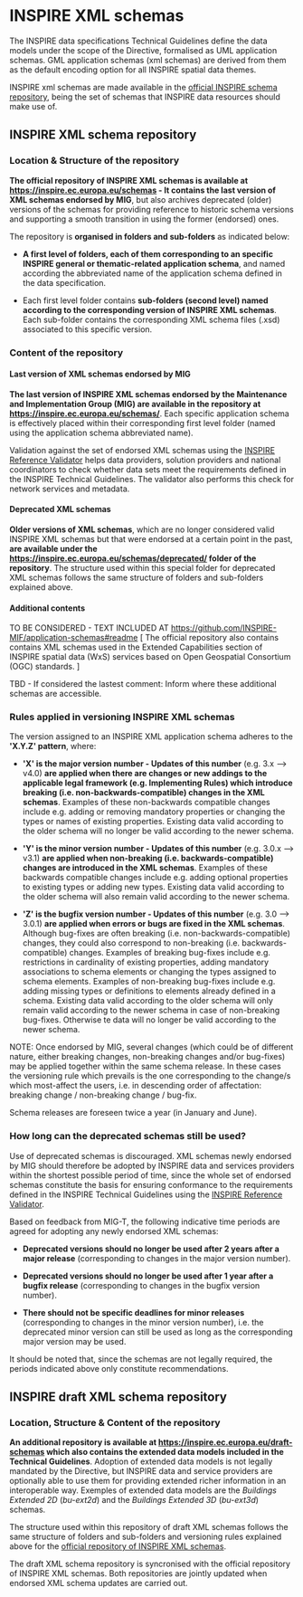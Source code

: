 # INSPIRE XML schemas

The INSPIRE data specifications Technical Guidelines define the data models under the scope of the Directive, formalised as UML application schemas. GML application schemas (xml schemas) are derived from them as the default encoding option for all INSPIRE spatial data themes. 

INSPIRE xml schemas are made available in the [official INSPIRE schema repository](https://inspire.ec.europa.eu/schemas), being the set of schemas that INSPIRE data resources should make use of.

## INSPIRE XML schema repository

### Location & Structure of the repository

**The official repository of INSPIRE XML schemas is available at https://inspire.ec.europa.eu/schemas - It contains the last version of XML schemas endorsed by MIG**, but also archives deprecated (older) versions of the schemas for providing reference to historic schema versions and supporting a smooth transition in using the former (endorsed) ones.

The repository is **organised in folders and sub-folders** as indicated below:

* **A first level of folders, each of them corresponding to an specific INSPIRE general or thematic-related application schema**, and named according the abbreviated name of the application schema defined in the data specification.

* Each first level folder contains **sub-folders (second level) named according to the corresponding version of INSPIRE XML schemas**. Each sub-folder contains the corresponding XML schema files (.xsd) associated to this specific version.

### Content of the repository 

#### Last version of XML schemas endorsed by MIG
**The last version of INSPIRE XML schemas endorsed by the Maintenance and Implementation Group (MIG) are available in the repository at https://inspire.ec.europa.eu/schemas/**. Each specific application schema is effectively placed within their corresponding first level folder (named using the application schema abbreviated name). 

Validation against the set of endorsed XML schemas using the [INSPIRE Reference Validator](https://inspire.ec.europa.eu/validator) helps data providers, solution providers and national coordinators to check whether data sets meet the requirements defined in the INSPIRE Technical Guidelines. The validator also performs this check for network services and metadata.

#### Deprecated XML schemas
**Older versions of XML schemas**, which are no longer considered valid INSPIRE XML schemas but that were endorsed at a certain point in the past, **are available under the https://inspire.ec.europa.eu/schemas/deprecated/ folder of the repository**. The structure used within this special folder for deprecated XML schemas follows the same structure of folders and sub-folders explained above.

#### Additional contents
TO BE CONSIDERED - TEXT INCLUDED AT https://github.com/INSPIRE-MIF/application-schemas#readme [
The official repository also contains contains XML schemas used in the Extended Capabilities section of INSPIRE spatial data (WxS) services based on Open Geospatial Consortium (OGC) standards. ]

TBD - If considered the lastest comment: Inform where these additional schemas are accessible.

### Rules applied in versioning INSPIRE XML schemas
The version assigned to an INSPIRE XML application schema adheres to the **'X.Y.Z' pattern**, where:

* **'X' is the major version number - Updates of this number** (e.g. 3.x --> v4.0) **are applied when there are changes or new addings to the applicable legal framework (e.g. Implementing Rules) which introduce breaking (i.e. non-backwards-compatible) changes in the XML schemas**. Examples of these non-backwards compatible changes include e.g. adding or removing mandatory properties or changing the types or names of existing properties. Existing data valid according to the older schema will no longer be valid according to the newer schema.

* **'Y' is the minor version number - Updates of this number** (e.g. 3.0.x --> v3.1) **are applied when non-breaking (i.e. backwards-compatible) changes are introduced in the XML schemas**. Examples of these backwards compatible changes include e.g. adding optional properties to existing types or adding new types. Existing data valid according to the older schema will also remain valid according to the newer schema.

* **'Z' is the bugfix version number - Updates of this number** (e.g. 3.0 --> 3.0.1) **are applied when errors or bugs are fixed in the XML schemas**. Although bug-fixes are often breaking (i.e. non-backwards-compatible) changes, they could also correspond to non-breaking (i.e. backwards-compatible) changes. Examples of breaking bug-fixes include e.g. restrictions in cardinality of existing properties, adding mandatory associations to schema elements or changing the types assigned to schema elements. Examples of non-breaking bug-fixes include e.g. adding missing types or definitions to elements already defined in a schema. Existing data valid according to the older schema will only remain valid according to the newer schema in case of non-breaking bug-fixes. Otherwise te data will no longer be valid according to the newer schema.

NOTE: Once endorsed by MIG, several changes (which could be of different nature, either breaking changes, non-breaking changes and/or bug-fixes) may be applied together within the same schema release. In these cases the versioning rule which prevails is the one corresponding to the change/s which most-affect the users, i.e. in descending order of affectation: breaking change / non-breaking change / bug-fix. 

Schema releases are foreseen twice a year (in January and June).

### How long can the deprecated schemas still be used? 

Use of deprecated schemas is discouraged. XML schemas newly endorsed by MIG should therefore be adopted by INSPIRE data and services providers within the shortest possible period of time, since the whole set of endorsed schemas constitute the basis for ensuring conformance to the requirements defined in the INSPIRE Technical Guidelines using the [INSPIRE Reference Validator](https://inspire.ec.europa.eu/validator).

Based on feedback from MIG-T, the following indicative time periods are agreed for adopting any newly endorsed XML schemas: 

* **Deprecated versions should no longer be used after 2 years after a major release** (corresponding to changes in the major version number).

* **Deprecated versions should no longer be used after 1 year after a bugfix release** (corresponding to changes in the bugfix version number).

* **There should not be specific deadlines for minor releases** (corresponding to changes in the minor version number), i.e. the deprecated minor version can still be used as long as the corresponding major version may be used. 

It should be noted that, since the schemas are not legally required, the periods indicated above only constitute recommendations.

## INSPIRE draft XML schema repository

### Location, Structure & Content of the repository

**An additional repository is available at https://inspire.ec.europa.eu/draft-schemas which also contains the extended data models included in the Technical Guidelines**. Adoption of extended data models is not legally mandated by the Directive, but INSPIRE data and service providers are optionally able to use them for providing extended richer information in an interoperable way. Exemples of extended data models are the *Buildings Extended 2D* (*bu-ext2d*) and the *Buildings Extended 3D* (*bu-ext3d*) schemas.

The structure used within this repository of draft XML schemas follows the same structure of folders and sub-folders and versioning rules explained above for the [official repository of INSPIRE XML schemas](https://inspire.ec.europa.eu/schemas).

The draft XML schema repository is syncronised with the official repository of INSPIRE XML schemas. Both repositories are jointly updated when endorsed XML schema updates are carried out.

